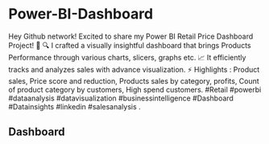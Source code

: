 # Power-BI-Dashboard
Hey Github network!
Excited to share my Power BI Retail Price Dashboard Project! 🚀
🔍 I crafted a visually insightful dashboard that brings Products Performance through various charts, slicers, graphs etc.
📈 It efficiently tracks and analyzes sales with advance visualization.
⚡ Highlights : Product sales, Price score and reduction, Products sales by category, profits, Count of product category by customers, High spend customers.
#Retail #powerbi #dataanalysis #datavisualization #businessintelligence #Dashboard #Datainsights #linkedin #salesanalysis .
## Dashboard
